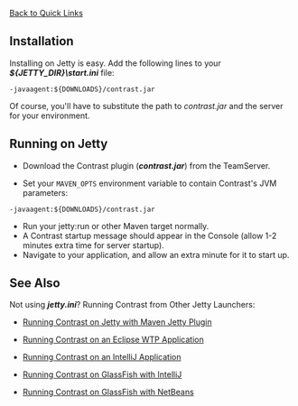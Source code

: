 <!--
title: "Jetty"
description: "Agent installation and running using the Jetty container"
tags: "java agent installation run Jetty"
-->

[Back to Quick Links](user_javainstall.html#links)

## Installation
Installing on Jetty is easy. Add the following lines to your ***${JETTY_DIR}\start.ini*** file:

``` 
-javaagent:${DOWNLOADS}/contrast.jar
```

Of course, you'll have to substitute the path to *contrast.jar* and the server for your environment.

## Running on Jetty
* Download the Contrast plugin (***contrast.jar***) from the TeamServer.

* Set your ```MAVEN_OPTS``` environment variable to contain Contrast's JVM parameters:

``` 
-javaagent:${DOWNLOADS}/contrast.jar
```

* Run your jetty:run or other Maven target normally.
* A Contrast startup message should appear in the Console (allow 1-2 minutes extra time for server startup).
* Navigate to your application, and allow an extra minute for it to start up.


## See Also

Not using ***jetty.ini***? Running Contrast from Other Jetty Launchers:

- [Running Contrast on Jetty with Maven Jetty Plugin](user_javainstall.html#jettyrun)

- [Running Contrast on an Eclipse WTP Application](user_javainstall.html#eclipse)

- [Running Contrast on an IntelliJ Application](user_javainstall.html#intellij)

- [Running Contrast on GlassFish with IntelliJ](user_javainstall.html#glassintellij)

- [Running Contrast on GlassFish with NetBeans](user_javainstall.html#netbeans)
